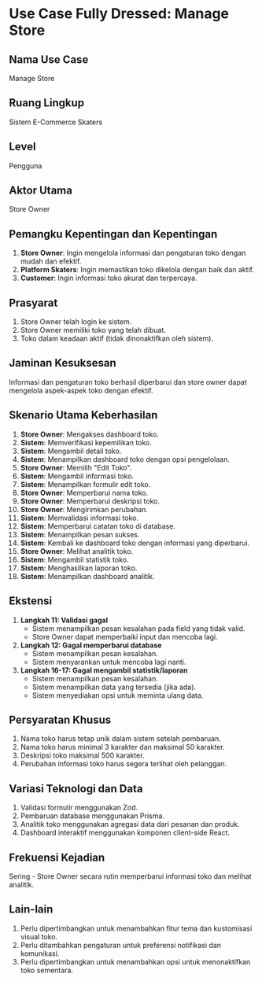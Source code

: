 # Use Case Fully Dressed: Manage Store

## Nama Use Case
Manage Store

## Ruang Lingkup
Sistem E-Commerce Skaters

## Level
Pengguna

## Aktor Utama
Store Owner

## Pemangku Kepentingan dan Kepentingan
1. **Store Owner**: Ingin mengelola informasi dan pengaturan toko dengan mudah dan efektif.
2. **Platform Skaters**: Ingin memastikan toko dikelola dengan baik dan aktif.
3. **Customer**: Ingin informasi toko akurat dan terpercaya.

## Prasyarat
1. Store Owner telah login ke sistem.
2. Store Owner memiliki toko yang telah dibuat.
3. Toko dalam keadaan aktif (tidak dinonaktifkan oleh sistem).

## Jaminan Kesuksesan
Informasi dan pengaturan toko berhasil diperbarui dan store owner dapat mengelola aspek-aspek toko dengan efektif.

## Skenario Utama Keberhasilan
1. **Store Owner**: Mengakses dashboard toko.
2. **Sistem**: Memverifikasi kepemilikan toko.
3. **Sistem**: Mengambil detail toko.
4. **Sistem**: Menampilkan dashboard toko dengan opsi pengelolaan.
5. **Store Owner**: Memilih "Edit Toko".
6. **Sistem**: Mengambil informasi toko.
7. **Sistem**: Menampilkan formulir edit toko.
8. **Store Owner**: Memperbarui nama toko.
9. **Store Owner**: Memperbarui deskripsi toko.
10. **Store Owner**: Mengirimkan perubahan.
11. **Sistem**: Memvalidasi informasi toko.
12. **Sistem**: Memperbarui catatan toko di database.
13. **Sistem**: Menampilkan pesan sukses.
14. **Sistem**: Kembali ke dashboard toko dengan informasi yang diperbarui.
15. **Store Owner**: Melihat analitik toko.
16. **Sistem**: Mengambil statistik toko.
17. **Sistem**: Menghasilkan laporan toko.
18. **Sistem**: Menampilkan dashboard analitik.

## Ekstensi
1. **Langkah 11: Validasi gagal**
   * Sistem menampilkan pesan kesalahan pada field yang tidak valid.
   * Store Owner dapat memperbaiki input dan mencoba lagi.
2. **Langkah 12: Gagal memperbarui database**
   * Sistem menampilkan pesan kesalahan.
   * Sistem menyarankan untuk mencoba lagi nanti.
3. **Langkah 16-17: Gagal mengambil statistik/laporan**
   * Sistem menampilkan pesan kesalahan.
   * Sistem menampilkan data yang tersedia (jika ada).
   * Sistem menyediakan opsi untuk meminta ulang data.

## Persyaratan Khusus
1. Nama toko harus tetap unik dalam sistem setelah pembaruan.
2. Nama toko harus minimal 3 karakter dan maksimal 50 karakter.
3. Deskripsi toko maksimal 500 karakter.
4. Perubahan informasi toko harus segera terlihat oleh pelanggan.

## Variasi Teknologi dan Data
1. Validasi formulir menggunakan Zod.
2. Pembaruan database menggunakan Prisma.
3. Analitik toko menggunakan agregasi data dari pesanan dan produk.
4. Dashboard interaktif menggunakan komponen client-side React.

## Frekuensi Kejadian
Sering - Store Owner secara rutin memperbarui informasi toko dan melihat analitik.

## Lain-lain
1. Perlu dipertimbangkan untuk menambahkan fitur tema dan kustomisasi visual toko.
2. Perlu ditambahkan pengaturan untuk preferensi notifikasi dan komunikasi.
3. Perlu dipertimbangkan untuk menambahkan opsi untuk menonaktifkan toko sementara.
